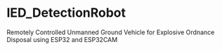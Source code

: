 # IED_DetectionRobot
Remotely Controlled Unmanned Ground Vehicle for Explosive Ordnance Disposal using ESP32 and ESP32CAM
